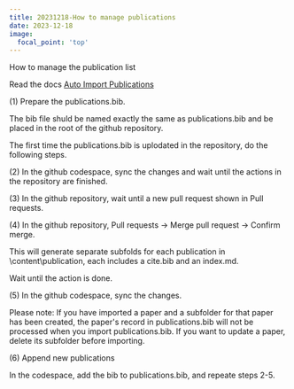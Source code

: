 ```yaml
---
title: 20231218-How to manage publications
date: 2023-12-18
image:
  focal_point: 'top'
---
```


How to manage the publication list

<!--more-->

Read the docs [Auto Import Publications](https://docs.hugoblox.com/tutorial/resume/step-3/)

(1) Prepare the publications.bib. 

The bib file shuld be named exactly the same as publications.bib and be placed in the root of the github repository.

The first time the publications.bib is uplodated in the repository, do the following steps. 

(2) In the github codespace, sync the changes and wait until the actions in the repository are finished. 

(3) In the github repository, wait until a new pull request shown in Pull requests.

(4) In the github repository, Pull requests -> Merge pull request -> Confirm merge.

This will generate separate subfolds for each publication in \content\publication, each includes a cite.bib and an index.md.

Wait until the action is done.

(5) In the github codespace, sync the changes.

Please note: If you have imported a paper and a subfolder for that paper has been created, the paper's record in publications.bib will not be processed when you import publications.bib. If you want to update a paper, delete its subfolder before importing.

(6) Append new publications

In the codespace, add the bib to publications.bib, and repeate steps 2-5.
